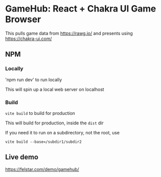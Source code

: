 # GameHub: React + Chakra UI Game Browser

This pulls game data from https://rawg.io/ and presents using https://chakra-ui.com/

## NPM

### Locally

'npm run dev' to run locally

This will spin up a local web server on localhost

### Build

```vite build``` to build for production

This will build for production, inside the ```dist``` dir

If you need it to run on a subdirectory, not the root, use

```vite build --base=/subdir1/subdir2```

## Live demo

https://felstar.com/demo/gamehub/